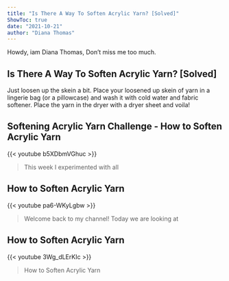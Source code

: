 ```yaml
---
title: "Is There A Way To Soften Acrylic Yarn? [Solved]"
ShowToc: true 
date: "2021-10-21"
author: "Diana Thomas" 
---
```


Howdy, iam Diana Thomas, Don’t miss me too much.
## Is There A Way To Soften Acrylic Yarn? [Solved]
Just loosen up the skein a bit. Place your loosened up skein of yarn in a lingerie bag (or a pillowcase) and wash it with cold water and fabric softener. Place the yarn in the dryer with a dryer sheet and voila!

## Softening Acrylic Yarn Challenge - How to Soften Acrylic Yarn
{{< youtube b5XDbmVGhuc >}}
>This week I experimented with all 

## How to Soften Acrylic Yarn
{{< youtube pa6-WKyLgbw >}}
>Welcome back to my channel! Today we are looking at 

## How to Soften Acrylic Yarn
{{< youtube 3Wg_dLErKIc >}}
>How to Soften Acrylic Yarn

